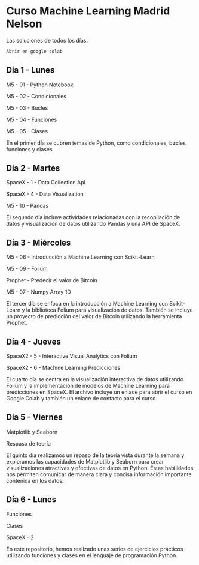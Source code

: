 # Curso Machine Learning Madrid Nelson

Las soluciones de todos los días.
```bash
Abrir en google colab
```

## Día 1 - Lunes

M5 - 01 - Python Notebook

M5 - 02 - Condicionales

M5 - 03 - Bucles

M5 - 04 - Funciones

M5 - 05 - Clases

En el primer día se cubren temas de Python, como condicionales, bucles, funciones y clases

## Día 2 - Martes

SpaceX - 1 - Data Collection Api

SpaceX - 4 - Data Visualization

M5 - 10 - Pandas

El segundo día incluye actividades relacionadas con la recopilación de datos y visualización de datos utilizando Pandas y una API de SpaceX.

## Día 3 - Miércoles

M5 - 06 - Introducción a Machine Learning con Scikit-Learn

M5 - 09 - Folium

Prophet - Predecir el valor de Bitcoin

M5 - 07 - Numpy Array 1D

El tercer día se enfoca en la introducción a Machine Learning con Scikit-Learn y la biblioteca Folium para visualización de datos. También se incluye un proyecto de predicción del valor de Bitcoin utilizando la herramienta Prophet.

## Día 4 - Jueves

SpaceX2 - 5 - Interactive Visual Analytics con Folium

SpaceX2 - 6 - Machine Learning Predicciones

El cuarto día se centra en la visualización interactiva de datos utilizando Folium y la implementación de modelos de Machine Learning para predicciones en SpaceX. El archivo incluye un enlace para abrir el curso en Google Colab y también un enlace de contacto para el curso.

## Día 5 - Viernes

Matplotlib y Seaborn 

Respaso de teoría

El quinto día realizamos un repaso de la teoría vista durante la semana y exploramos las capacidades de Matplotlib y Seaborn para crear visualizaciones atractivas y efectivas de datos en Python. Estas habilidades nos permiten comunicar de manera clara y concisa información importante contenida en los datos.

##  Día 6 - Lunes

Funciones

Clases

SpaceX - 2

En este repositorio, hemos realizado unas series de ejercicios prácticos utilizando funciones y clases en el lenguaje de programación Python.
